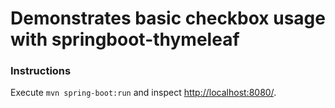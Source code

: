 # Demonstrates basic checkbox usage with springboot-thymeleaf

### Instructions

Execute `mvn spring-boot:run` and inspect [http://localhost:8080/](http://localhost:8080/).
